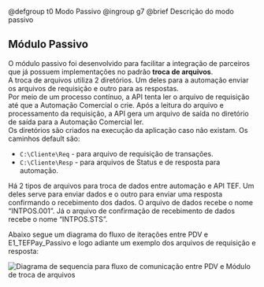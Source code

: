 @defgroup t0 Modo Passivo
@ingroup g7
@brief Descrição do modo passivo

## Módulo Passivo
O módulo passivo foi desenvolvido para facilitar a integração de parceiros que já possuem implementações no padrão **troca de arquivos**.
<br>
A troca de arquivos utiliza 2 diretórios. Um deles para a automação enviar os arquivos de requisição e outro para as respostas. 
<br>
Por meio de um processo contínuo, a API tenta ler o arquivo de requisição até que a Automação Comercial o crie. Após a leitura do arquivo e processamento da requisição, a API gera um arquivo de saída no diretório de saída para a Automação Comercial ler.
<br>
Os diretórios são criados na execução da aplicação caso não existam. Os caminhos default são:
- `C:\Cliente\Req` - para arquivo de requisição de transações.
- `C:\Cliente\Resp` - para arquivos de Status e de resposta para automação.

Há 2 tipos de arquivos para troca de dados entre automação e API TEF. Um deles serve para enviar dados e o outro para enviar uma resposta confirmando o recebimento dos dados. O arquivo de dados recebe o nome “INTPOS.001”. Já o arquivo de confirmação de recebimento de dados recebe o nome “INTPOS.STS”.

Abaixo segue um diagrama do fluxo de iterações entre PDV e E1_TEFPay_Passivo e logo adiante um exemplo dos arquivos de requisição e resposta:

![Diagrama de sequencia para fluxo de comunicação entre PDV e Módulo de troca de arquivos](https://user-images.githubusercontent.com/78883867/117910368-2fc08100-b2b2-11eb-8b97-952024370e13.png)
